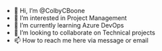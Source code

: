 - 👋 Hi, I’m @ColbyCBoone
- 👀 I’m interested in Project Management
- 🌱 I’m currently learning Azure DevOps 
- 💞️ I’m looking to collaborate on Technical projects
- 📫 How to reach me here via message or email 

<!---
ColbyCBoone/ColbyCBoone is a ✨ special ✨ repository because its `README.md` (this file) appears on your GitHub profile.
You can click the Preview link to take a look at your changes.
--->
